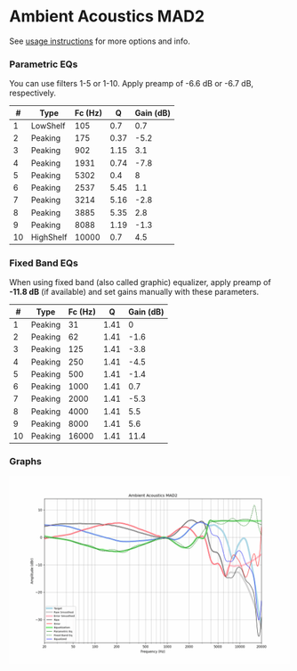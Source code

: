 # Ambient Acoustics MAD2
See [usage instructions](https://github.com/jaakkopasanen/AutoEq#usage) for more options and info.

### Parametric EQs
You can use filters 1-5 or 1-10. Apply preamp of -6.6 dB or -6.7 dB, respectively.

|   # | Type      |   Fc (Hz) |    Q |   Gain (dB) |
|-----|-----------|-----------|------|-------------|
|   1 | LowShelf  |       105 | 0.7  |         0.7 |
|   2 | Peaking   |       175 | 0.37 |        -5.2 |
|   3 | Peaking   |       902 | 1.15 |         3.1 |
|   4 | Peaking   |      1931 | 0.74 |        -7.8 |
|   5 | Peaking   |      5302 | 0.4  |         8   |
|   6 | Peaking   |      2537 | 5.45 |         1.1 |
|   7 | Peaking   |      3214 | 5.16 |        -2.8 |
|   8 | Peaking   |      3885 | 5.35 |         2.8 |
|   9 | Peaking   |      8088 | 1.19 |        -1.3 |
|  10 | HighShelf |     10000 | 0.7  |         4.5 |

### Fixed Band EQs
When using fixed band (also called graphic) equalizer, apply preamp of **-11.8 dB** (if available) and set gains manually with these parameters.

|   # | Type    |   Fc (Hz) |    Q |   Gain (dB) |
|-----|---------|-----------|------|-------------|
|   1 | Peaking |        31 | 1.41 |         0   |
|   2 | Peaking |        62 | 1.41 |        -1.6 |
|   3 | Peaking |       125 | 1.41 |        -3.8 |
|   4 | Peaking |       250 | 1.41 |        -4.5 |
|   5 | Peaking |       500 | 1.41 |        -1.4 |
|   6 | Peaking |      1000 | 1.41 |         0.7 |
|   7 | Peaking |      2000 | 1.41 |        -5.3 |
|   8 | Peaking |      4000 | 1.41 |         5.5 |
|   9 | Peaking |      8000 | 1.41 |         5.6 |
|  10 | Peaking |     16000 | 1.41 |        11.4 |

### Graphs
![](./Ambient%20Acoustics%20MAD2.png)
